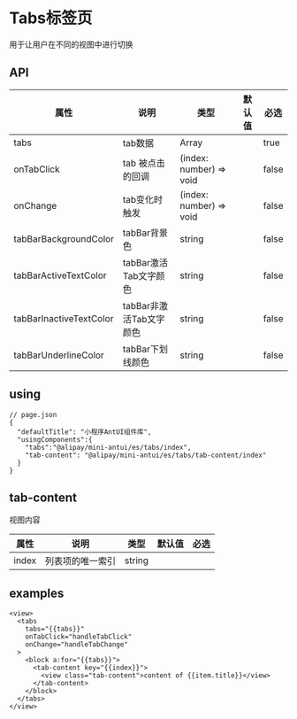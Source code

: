 # Tabs标签页

用于让用户在不同的视图中进行切换

## API

| 属性 | 说明 | 类型 | 默认值 | 必选 |
|----|----|----|----|----|
| tabs | tab数据 | Array |  | true |
| onTabClick | tab 被点击的回调 | (index: number) => void | | false |
| onChange | tab变化时触发 | (index: number) => void | | false |
| tabBarBackgroundColor | tabBar背景色	| string | | false |
| tabBarActiveTextColor | tabBar激活Tab文字颜色	| string | | false |
| tabBarInactiveTextColor | tabBar非激活Tab文字颜色 | string | | false |
| tabBarUnderlineColor | tabBar下划线颜色 | string | | false |

## using

```
// page.json
{
  "defaultTitle": "小程序AntUI组件库",
  "usingComponents":{
    "tabs":"@alipay/mini-antui/es/tabs/index",
    "tab-content": "@alipay/mini-antui/es/tabs/tab-content/index"
  }
}
```

## tab-content

视图内容

| 属性 | 说明 | 类型 | 默认值 | 必选 |
|----|----|----|----|----|
| index | 列表项的唯一索引 | string | | | |

## examples

```axml
<view>
  <tabs
    tabs="{{tabs}}"
    onTabClick="handleTabClick"
    onChange="handleTabChange"
  >
    <block a:for="{{tabs}}">
      <tab-content key="{{index}}">
        <view class="tab-content">content of {{item.title}}</view>
      </tab-content>
    </block>
  </tabs>
</view>
```
